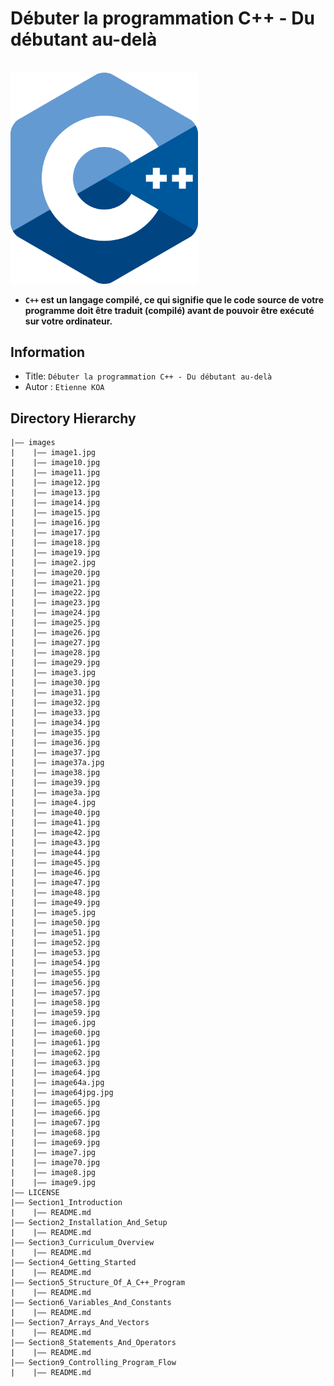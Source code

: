 Débuter la programmation C++ - Du débutant au-delà
===

<br>



<img src="images/cpp_logo.png" width="300"/>

<br/>

+ **`C++` est un langage compilé, ce qui signifie que le code source de votre programme doit être traduit (compilé) avant de pouvoir être exécuté sur votre ordinateur.**



## Information
- Title:  `Débuter la programmation C++ - Du débutant au-delà`
- Autor : `Etienne KOA`



## Directory Hierarchy
```
|—— images
|    |—— image1.jpg
|    |—— image10.jpg
|    |—— image11.jpg
|    |—— image12.jpg
|    |—— image13.jpg
|    |—— image14.jpg
|    |—— image15.jpg
|    |—— image16.jpg
|    |—— image17.jpg
|    |—— image18.jpg
|    |—— image19.jpg
|    |—— image2.jpg
|    |—— image20.jpg
|    |—— image21.jpg
|    |—— image22.jpg
|    |—— image23.jpg
|    |—— image24.jpg
|    |—— image25.jpg
|    |—— image26.jpg
|    |—— image27.jpg
|    |—— image28.jpg
|    |—— image29.jpg
|    |—— image3.jpg
|    |—— image30.jpg
|    |—— image31.jpg
|    |—— image32.jpg
|    |—— image33.jpg
|    |—— image34.jpg
|    |—— image35.jpg
|    |—— image36.jpg
|    |—— image37.jpg
|    |—— image37a.jpg
|    |—— image38.jpg
|    |—— image39.jpg
|    |—— image3a.jpg
|    |—— image4.jpg
|    |—— image40.jpg
|    |—— image41.jpg
|    |—— image42.jpg
|    |—— image43.jpg
|    |—— image44.jpg
|    |—— image45.jpg
|    |—— image46.jpg
|    |—— image47.jpg
|    |—— image48.jpg
|    |—— image49.jpg
|    |—— image5.jpg
|    |—— image50.jpg
|    |—— image51.jpg
|    |—— image52.jpg
|    |—— image53.jpg
|    |—— image54.jpg
|    |—— image55.jpg
|    |—— image56.jpg
|    |—— image57.jpg
|    |—— image58.jpg
|    |—— image59.jpg
|    |—— image6.jpg
|    |—— image60.jpg
|    |—— image61.jpg
|    |—— image62.jpg
|    |—— image63.jpg
|    |—— image64.jpg
|    |—— image64a.jpg
|    |—— image64jpg.jpg
|    |—— image65.jpg
|    |—— image66.jpg
|    |—— image67.jpg
|    |—— image68.jpg
|    |—— image69.jpg
|    |—— image7.jpg
|    |—— image70.jpg
|    |—— image8.jpg
|    |—— image9.jpg
|—— LICENSE
|—— Section1_Introduction
|    |—— README.md
|—— Section2_Installation_And_Setup
|    |—— README.md
|—— Section3_Curriculum_Overview
|    |—— README.md
|—— Section4_Getting_Started
|    |—— README.md
|—— Section5_Structure_Of_A_C++_Program
|    |—— README.md
|—— Section6_Variables_And_Constants
|    |—— README.md
|—— Section7_Arrays_And_Vectors
|    |—— README.md
|—— Section8_Statements_And_Operators
|    |—— README.md
|—— Section9_Controlling_Program_Flow
|    |—— README.md
```


